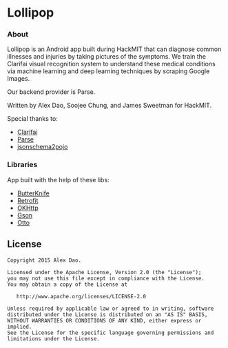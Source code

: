 Lollipop 
==========

### About
Lollipop is an Android app built during HackMIT that can diagnose common illnesses and injuries by taking pictures of the symptoms. We train the Clarifai visual recognition system to understand these medical conditions via machine learning and deep learning techniques by scraping Google Images.

Our backend provider is Parse.

Written by Alex Dao, Soojee Chung, and James Sweetman for HackMIT. 

Special thanks to:
* [Clarifai](https://developer.clarifai.com/docs/)
* [Parse](https://www.parse.com/)
* [jsonschema2pojo](http://www.jsonschema2pojo.org/)

### Libraries
App built with the help of these libs:
* [ButterKnife](http://jakewharton.github.io/butterknife/)
* [Retrofit](http://square.github.io/retrofit/)
* [OKHttp](http://square.github.io/okhttp/)
* [Gson](https://github.com/google/gson)
* [Otto](http://square.github.io/otto/)

License
--------

    Copyright 2015 Alex Dao.

    Licensed under the Apache License, Version 2.0 (the "License");
    you may not use this file except in compliance with the License.
    You may obtain a copy of the License at

       http://www.apache.org/licenses/LICENSE-2.0

    Unless required by applicable law or agreed to in writing, software
    distributed under the License is distributed on an "AS IS" BASIS,
    WITHOUT WARRANTIES OR CONDITIONS OF ANY KIND, either express or implied.
    See the License for the specific language governing permissions and
    limitations under the License.